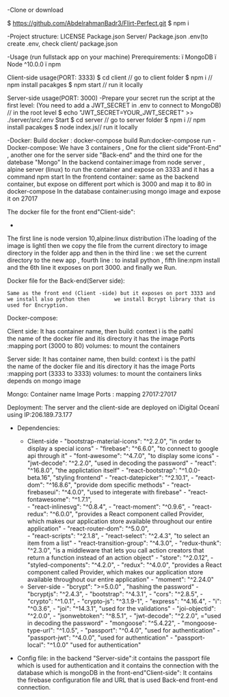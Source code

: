 -Clone or download

  $ https://github.com/AbdelrahmanBadr3/Flirt-Perfect.git
 $ npm i

-Project structure:
LICENSE
Package.json
Server/
        Package.json
	.env(to create .env, check client/
						package.json

-Usage (run fullstack app on your machine)
Prerequirements:
	ï	MongoDB
	ï	Node ^10.0.0
	ï	npm
 

Client-side usage(PORT: 3333)
$ cd client   // go to client folder
$ npm i       // npm install pacakges
$ npm start // run it locally

Server-side usage(PORT: 3000)
-Prepare your secret
run the script at the first level:
(You need to add a JWT_SECRET in .env to connect to MongoDB)
// in the root level
$ echo "JWT_SECRET=YOUR_JWT_SECRET" >> ./server/src/.env
Start
$ cd server   // go to server folder
$ npm i       // npm install pacakges
$ node index.js// run it locally

-Docker:
Build docker : docker-compose build
Run:docker-compose run
-Docker-compose:
We have 3 containers , One for the client side"Front-End" , another one for the server side "Back-end" and the third one for the datebase "Mongo"
In the backend container:image from node server , alpine server (linux) to run the container and expose on 3333 and it has a command npm start
In the frontend container: same as the backend container, but expose on different port which is 3000 and map it to 80 in docker-compose
In the database container:using mongo image and expose it on 27017



The docker file for the front end"Client-side":




-











The first line is node version 10,alpine:linux distribution ìThe loading of the image is lightî
then we copy the file from the current directory to image directory in the folder app and then in the third line : we set the current directory to the new app , fourth line : to install python , fifth line:npm install 
and the 6th line it exposes on port 3000. and finally we Run.

Docker file for the Back-end(Server side):













  

	Same as the front end (Client -side) but it exposes on port 3333 and we install also python then 		we install Bcrypt library that is used for Encryption.







Docker-compose:

		












Client side:
It has container name, 
then build:
context ì is the pathî  
the name of the docker file and itís directory
it has the image
Ports :mapping port (3000 to 80)
volumes: to mount the containers

Server side:
It has container name, 
then build:
context ì is the pathî  
the name of the docker file and itís directory
it has the image
Ports :mapping port (3333 to 3333)
volumes: to mount the containers
links depends on mongo image 

Mongo:
Container name
Image
Ports : mapping 27017:27017


Deployment:
The server and the client-side are deployed on ìDigital Oceanî using IP:206.189.73.177

- Dependencies:
    - Client-side 
          - "bootstrap-material-icons": "^2.2.0", "in order to display a special icons"
          - "firebase": "^6.6.0", "to connect to google api through it"
          - "font-awesome": "^4.7.0", "to display some icons" 
	  	  	- "jwt-decode": "^2.2.0", "used in decoding the password"
          - "react": "^16.8.0", "the applictation itself"
          - "react-bootstrap": "^1.0.0-beta.16", "styling frontend"
          - "react-datepicker": "^2.10.1", 
          - "react-dom": "^16.8.6", "provide dom specific methods"
          - "react-firebaseui": "^4.0.0", "used to integerate with firebase"
          - "react-fontawesome": "^1.7.1",        
	  	 	  - "react-inlinesvg": "^0.8.4",
          - "react-moment": "^0.9.6",
         	- "react-redux": "^6.0.0", "provides a React component called Provider, which makes our application store available throughout our entire application"
          - "react-router-dom": "^5.0.0",         
		 			- "react-scripts": "^2.1.8",
        	- "react-select": "^2.4.3", "to select an item from a list"
        	- "react-transition-group": "^4.3.0",
        	- "redux-thunk": "^2.3.0", "is a middleware that lets you call action creators that return a function instead of an action object"
        	- "store": "^2.0.12",
        	- "styled-components": "^4.2.0",
        	- "redux": "^4.0.0", "provides a React component called Provider, which makes our application store available throughout our entire application"
        	- "moment": "^2.24.0"
    - Server-side 
        	- "bcrypt": ">=5.0.0" , "hashing the password"
        	- "bcryptjs": "^2.4.3", 
        	- "bootstrap": "^4.3.1",
       		- "cors": "^2.8.5",
        	- "crypto": "^1.0.1",
        	- "crypto-js": "^3.1.9-1",
       		- "express": "^4.16.4",
        	- "i": "^0.3.6",
        	- "joi": "^14.3.1", "used for the validations"
        	- "joi-objectid": "^2.0.0",
        	- "jsonwebtoken": "^8.5.1",
        	- "jwt-decode": "^2.2.0",  ="used in decoding the password"
        	- "mongoose": "^5.4.22",
        	- "mongoose-type-url": "^1.0.5",
        	- "passport": "^0.4.0", "used for authentication"
        	- "passport-jwt": "^4.0.0", "used for authentication"
        	- "passport-local": "^1.0.0" "used for authentication"


- Config file:
in the backend "Server-side":it contains the passport file which is used for authentication and it contains the connection with the database which is mongoDB
in the front-end"Client-side": It contains the firebase configuration file and URL that is used Back-end front-end connection.


